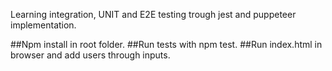 Learning integration, UNIT and E2E testing trough jest and puppeteer implementation.

##Npm install in root folder.
##Run tests with npm test.
##Run index.html in browser and add users through inputs.

